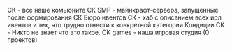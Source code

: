 СК - все наше комьюните
СК SMP - майнкрафт-сервера, запущенные после формирования СК
Бюро ивентов СК - хаб с описанием всех ирл ивентов и тех, что трудно отнести к конкретной категории 
Кондиции СК - Никто не знает что это такое.
СK games - наша игровая студия (0 проектов)


